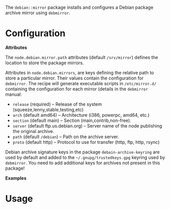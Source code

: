 
The `debian::mirror` package installs and configures a 
Debian package archive mirror using `debmirror`.

# Configuration

**Attributes**

The `node.debian.mirror.path` attributes (default `/srv/mirror`) 
defines the location to store the package mirrors.

Attributes in `node.debian.mirrors`, are keys defining the relative 
path to store a particular mirror. Their values contain the 
configuration for `debmirror`. The recipe will generate executable
scripts in `/etc/mirror.d/` containing the configuration for
each mirror (details in the `debmirror` manual:

* `release` (required) – Release of the system (squeeze,lenny,stable,testing,etc)
* `arch` (default amd64) – Architecture (i386, powerpc, amd64, etc.)
* `section` (default main) – Section (main,contrib,non-free).
* `server` (default ftp.us.debian.org) – Server name of the node publishing the original archive.
* `path` (default `/debian`) – Path on the archive server.
* `proto` (default http) – Protocol to use for transfer (http, ftp, http, rsync)

Debian archive signature keys in the package `debain-archive-keyring` are 
used by default and added to the `~/.gnupg/trustedkeys.gpg` keyring used
by `debmirror`. You need to add additional keys for archives not 
present in this package!

**Examples**



# Usage
